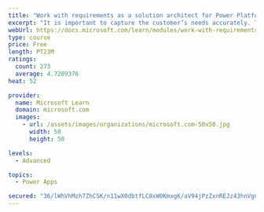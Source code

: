 ```yaml
---
title: "Work with requirements as a solution architect for Power Platform and Dynamics 365"
excerpt: "It is important to capture the customer’s needs accurately. This module explains how to capture requirements and identify functional and non-functional items."
webUrl: https://docs.microsoft.com/learn/modules/work-with-requirements/
type: course
price: Free
length: PT23M
ratings:
  count: 273
  average: 4.7289376
heat: 52

provider:
  name: Microsoft Learn
  domain: microsoft.com
  images:
    - url: /assets/images/organizations/microsoft.com-50x50.jpg
      width: 50
      height: 50

levels:
  - Advanced

topics:
  - Power Apps

secured: "36/lWhVhMzh7ZhCSK/n11wX0dbtfLC8xW0KmxgK/aV94jPzZxnREJz43hnVgCI1YnBRUHANT+IOJZ27IBr9D1xIpaq4Xj6LWpKRQbQvJT+Re6o3UxTbEQzaH7PW9CSulkUktiGNC9K79OF3qBbH8bYogErekjKj+njNP7kEYfOXQ+tNk6OK4V+q24cd7ZE1o1EsOQ8dlagvNQ9cH+vyIVPeza31tydzcZFiNE6Fo5Vz8REYkVhnflWbqq05A0T+01+j3nX8cPg7HSe8tQYFjQiIfqYp6OE9vh//ilyrM5zQWSDX6bcI+xKZCmeeMEOC9gNa9yShagRpwe3klO9j0kB2Iqbzm9nzxkfU2UYQSBMOoJiN8naC7R+EwvsxmgKYcV2je/OYZDXQbGXEcMitpgra1z/7hsXrJfHWwMFDARzk=;mR7HOT3ViKG8btwJ8/+jaA=="
---
```


